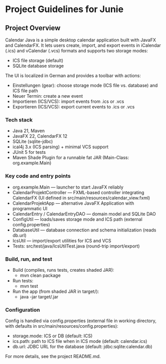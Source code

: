 # Project Guidelines for Junie

## Project Overview
Calendar Java is a simple desktop calendar application built with JavaFX and CalendarFX. It lets users create, import, and export events in iCalendar (.ics) and vCalendar (.vcs) formats and supports two storage modes:
- ICS file storage (default)
- SQLite database storage

The UI is localized in German and provides a toolbar with actions:
- Einstellungen (gear): choose storage mode (ICS file vs. database) and ICS file path
- Neuer Termin: create a new event
- Importieren (ICS/VCS): import events from .ics or .vcs
- Exportieren (ICS/VCS): export current events to .ics or .vcs

### Tech stack
- Java 21, Maven
- JavaFX 22, CalendarFX 12
- SQLite (sqlite-jdbc)
- ical4j 3.x (ICS parsing) + minimal VCS support
- JUnit 5 for tests
- Maven Shade Plugin for a runnable fat JAR (Main-Class: org.example.Main)

### Key code and entry points
- org.example.Main — launcher to start JavaFX reliably
- CalendarProjektController — FXML-based controller integrating CalendarFX (UI defined in src/main/resources/calendar_view.fxml)
- CalendarProjektApp — alternative JavaFX Application with programmatic UI
- CalendarEntry / CalendarEntryDAO — domain model and SQLite DAO
- ConfigUtil — loads/saves storage mode and ICS path (external config.properties)
- DatabaseUtil — database connection and schema initialization (reads db.url)
- IcsUtil — import/export utilities for ICS and VCS
- Tests: src/test/java/IcsUtilTest.java (round-trip import/export)

### Build, run, and test
- Build (compiles, runs tests, creates shaded JAR):
  - mvn clean package
- Run tests:
  - mvn test
- Run the app (from shaded JAR in target/):
  - java -jar target/<shaded-jar>.jar

### Configuration
Config is handled via config.properties (external file in working directory, with defaults in src/main/resources/config.properties):
- storage.mode: ICS or DB (default: ICS)
- ics.path: path to ICS file when in ICS mode (default: calendar.ics)
- db.url: JDBC URL for the database (default: jdbc:sqlite:calendar.db)

For more details, see the project README.md.
